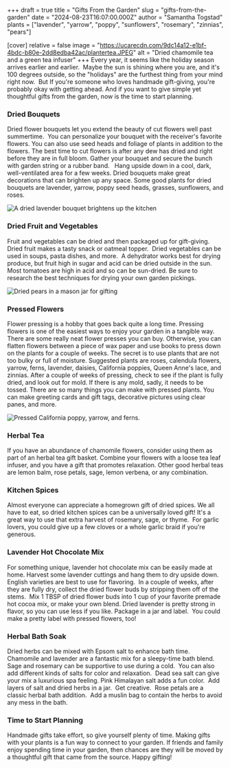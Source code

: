 +++
draft = true
title = "Gifts From the Garden"
slug = "gifts-from-the-garden"
date = "2024-08-23T16:07:00.000Z"
author = "Samantha Togstad"
plants = ["lavender", "yarrow", "poppy", "sunflowers", "rosemary", "zinnias", "pears"]

[cover]
relative = false
image = "https://ucarecdn.com/9dc14a12-e1bf-4bdc-b80e-2dd8edba42ac/plantertea.JPEG"
alt = "Dried chamomile tea and a green tea infuser"
+++
Every year, it seems like the holiday season arrives earlier and earlier.  Maybe the sun is shining where you are, and it's 100 degrees outside, so the "holidays" are the furthest thing from your mind right now.  But If you're someone who loves handmade gift-giving, you're probably okay with getting ahead. And if you want to give simple yet thoughtful gifts from the garden, now is the time to start planning.  

### Dried Bouquets

Dried flower bouquets let you extend the beauty of cut flowers well past summertime.  You can personalize your bouquet with the receiver's favorite flowers. You can also use seed heads and foliage of plants in addition to the flowers. The best time to cut flowers is after any dew has dried and right before they are in full bloom. Gather your bouquet and secure the bunch with garden string or a rubber band.   Hang upside down in a cool, dark, well-ventilated area for a few weeks. Dried bouquets make great decorations that can brighten up any space. Some good plants for dried bouquets are lavender, yarrow, poppy seed heads, grasses, sunflowers, and roses. 

![A dried lavender bouquet brightens up the kitchen](https://ucarecdn.com/ad87d892-a4c0-42de-977a-a5d83f756c27/planterdriedbouquet.JPEG)

### Dried Fruit and Vegetables

Fruit and vegetables can be dried and then packaged up for gift-giving.  Dried fruit makes a tasty snack or oatmeal topper.  Dried vegetables can be used in soups, pasta dishes, and more.  A dehydrator works best for drying produce, but fruit high in sugar and acid can be dried outside in the sun.  Most tomatoes are high in acid and so can be sun-dried. Be sure to research the best techniques for drying your own garden pickings. 

![Dried pears in a mason jar for gifting](https://ucarecdn.com/cb9fed5b-fbcf-4700-8a13-f6374b68af38/planterdriedpears.JPEG "Dried pears are delicious")

### Pressed Flowers

Flower pressing is a hobby that goes back quite a long time. Pressing flowers is one of the easiest ways to enjoy your garden in a tangible way. There are some really neat flower presses you can buy. Otherwise, you can flatten flowers between a piece of wax paper and use books to press down on the plants for a couple of weeks. The secret is to use plants that are not too bulky or full of moisture. Suggested plants are roses, calendula flowers, yarrow, ferns, lavender, daisies, California poppies, Queen Anne's lace, and zinnias. After a couple of weeks of pressing, check to see if the plant is fully dried, and look out for mold. If there is any mold, sadly, it needs to be tossed. There are so many things you can make with pressed plants. You can make greeting cards and gift tags, decorative pictures using clear panes, and more. 

![Pressed California poppy, yarrow, and ferns.](https://ucarecdn.com/1a7e4c28-148f-4213-a21c-775ec2eb5de9/planterdriedflower.JPEG)

### Herbal Tea

If you have an abundance of chamomile flowers, consider using them as part of an herbal tea gift basket. Combine your flowers with a loose tea leaf infuser, and you have a gift that promotes relaxation.  Other good herbal teas are lemon balm, rose petals, sage, lemon verbena, or any combination.  

### Kitchen Spices

Almost everyone can appreciate a homegrown gift of dried spices. We all have to eat, so dried kitchen spices can be a universally loved gift! It's a great way to use that extra harvest of rosemary, sage, or thyme.  For garlic lovers, you could give up a few cloves or a whole garlic braid if you're generous. 

### Lavender Hot Chocolate Mix

For something unique, lavender hot chocolate mix can be easily made at home. Harvest some lavender cuttings and hang them to dry upside down. English varieties are best to use for flavoring.  In a couple of weeks, after they are fully dry, collect the dried flower buds by stripping them off of the stems.  Mix 1 TBSP of dried flower buds into 1 cup of your favorite premade hot cocoa mix, or make your own blend. Dried lavender is pretty strong in flavor, so you can use less if you like. Package in a jar and label.  You could make a pretty label with pressed flowers, too!

### Herbal Bath Soak

Dried herbs can be mixed with Epsom salt to enhance bath time.  Chamomile and lavender are a fantastic mix for a sleepy-time bath blend.  Sage and rosemary can be supportive to use during a cold.  You can also add different kinds of salts for color and relaxation.  Dead sea salt can give your mix a luxurious spa feeling. Pink Himalayan salt adds a fun color.  Add layers of salt and dried herbs in a jar.  Get creative.  Rose petals are a classic herbal bath addition.  Add a muslin bag to contain the herbs to avoid any mess in the bath. 

### Time to Start Planning

Handmade gifts take effort, so give yourself plenty of time. Making gifts with your plants is a fun way to connect to your garden. If friends and family enjoy spending time in your garden, then chances are they will be moved by a thoughtful gift that came from the source. Happy gifting!

